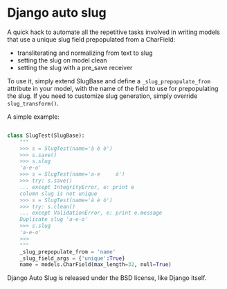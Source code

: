 Django auto slug
================

A quick hack to automate all the repetitive tasks involved in writing models that use a unique slug field prepopulated from a CharField:

* transliterating and normalizing from text to slug
* setting the slug on model clean
* setting the slug with a pre_save receiver

To use it, simply extend SlugBase and define a `_slug_prepopulate_from` attribute in your model, with the name of the field to use for prepopulating the slug. If you need to customize slug generation, simply override `slug_transform()`.

A simple example:

```python

class SlugTest(SlugBase):
    """
    >>> s = SlugTest(name='à è ò')
    >>> s.save()
    >>> s.slug
    'a-e-o'
    >>> s = SlugTest(name='a-e     ò')
    >>> try: s.save()
    ... except IntegrityError, e: print e
    column slug is not unique
    >>> s = SlugTest(name='à è ò')
    >>> try: s.clean()
    ... except ValidationError, e: print e.message
    Duplicate slug 'a-e-o'
    >>> s.slug
    'a-e-o'
    >>>
    """
    _slug_prepopulate_from = 'name'
    _slug_field_args = {'unique':True}
    name = models.CharField(max_length=32, null=True)

```

Django Auto Slug is released under the BSD license, like Django itself.

